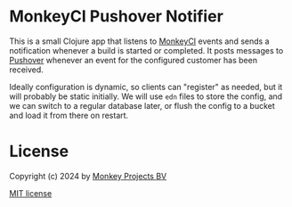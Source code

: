 # MonkeyCI Pushover Notifier

This is a small Clojure app that listens to [MonkeyCI](https://www.monkeyci.com) events
and sends a notification whenever a build is started or completed.  It posts messages
to [Pushover](https://pushover.net) whenever an event for the configured customer has
been received.

Ideally configuration is dynamic, so clients can "register" as needed, but it will
probably be static initially.  We will use `edn` files to store the config, and we can
switch to a regular database later, or flush the config to a bucket and load it from
there on restart.

# License

Copyright (c) 2024 by [Monkey Projects BV](https://www.monkey-projects.be)

[MIT license](LICENSE)
